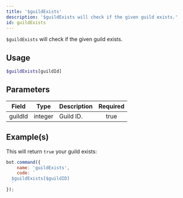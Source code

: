 ```yaml
---
title: '$guildExists'
description: '$guildExists will check if the given guild exists.'
id: guildExists
---
```


`$guildExists` will check if the given guild exists.

## Usage

```php
$guildExists[guildId]
```

## Parameters

| Field   | Type    | Description | Required |
| ------- | ------- | ----------- |:--------:|
| guildId | integer | Guild ID.   |   true   |

## Example(s)

This will return `true` your guild exists:

```javascript
bot.command({
    name: 'guildExists',
    code: `
  $guildExists[$guildID]
  `
});
```
